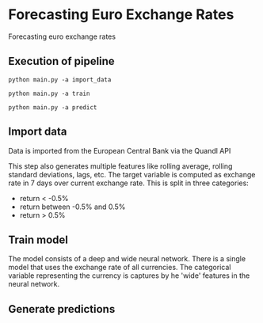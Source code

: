# Forecasting Euro Exchange Rates

Forecasting euro exchange rates

## Execution of pipeline

`python main.py -a import_data`

`python main.py -a train`

`python main.py -a predict`

## Import data 

Data is imported from the European Central Bank via the Quandl API

This step also generates multiple features like rolling average, rolling standard deviations, lags, etc.
The target variable is computed as exchange rate in 7 days over current exchange rate. This is split in three categories:
- return < -0.5%
- return between -0.5% and 0.5%
- return > 0.5%



## Train model

The model consists of a deep and wide neural network. There is a single model that uses the exchange rate of all currencies. 
The categorical variable representing the currency is captures by he 'wide' features in the neural network.


## Generate predictions

